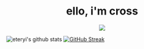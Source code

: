 <h1 align="center">ello, i'm cross</h1>

<p align="center">
  <a href="https://skillicons.dev">
    <img src="https://skillicons.dev/icons?i=kotlin,java,js,vscode,idea,mongodb" />
  </a>
</p>


![eteryi's github stats](https://github-readme-stats.vercel.app/api?username=eteryi&count_private=true&show_icons=true&include_all_commits=true&theme=midnight-purple)
[![GitHub Streak](https://streak-stats.demolab.com?user=eteryi&theme=midnight-purple&date_format=j%2Fn%5B%2FY%5D)](https://git.io/streak-stats)
